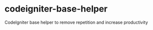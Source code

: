 codeigniter-base-helper
=======================

CodeIgniter base helper to remove repetition and increase productivity
